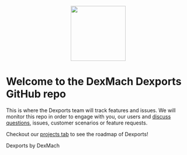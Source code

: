 <p align="center">
<img src="https://www.dexmach.com/wp-content/uploads/2020/08/DEXMACH-Logo-CMYK-icon.png" width="150px" />
<p style="font-size: 25px" align="center">

# Welcome to the DexMach Dexports GitHub repo

This is where the Dexports team will track features and issues. We will monitor this repo in order to engage with you, our users and [discuss questions](https://github.com/dexmach/dexports/discussions), issues, customer scenarios or feature requests.

Checkout our [projects tab](https://github.com/dexmach/dexports/projects) to see the roadmap of Dexports!



<p> Dexports by DexMach
</p>
